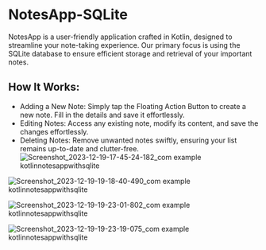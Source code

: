 # NotesApp-SQLite
NotesApp is a user-friendly application crafted in Kotlin, designed to streamline your note-taking experience.
Our primary focus is using the SQLite database to ensure efficient storage and retrieval of your important notes.

## How It Works:
 - Adding a New Note: Simply tap the Floating Action Button to create a new note. Fill in the details and save it effortlessly.
 - Editing Notes: Access any existing note, modify its content, and save the changes effortlessly.
 - Deleting Notes: Remove unwanted notes swiftly, ensuring your list remains up-to-date and clutter-free.
![Screenshot_2023-12-19-17-45-24-182_com example kotlinnotesappwithsqlite](https://github.com/emirozder/NotesApp-SQLite/assets/107868652/c072837a-876a-4ea5-9bf0-94860570903c)

![Screenshot_2023-12-19-19-18-40-490_com example kotlinnotesappwithsqlite](https://github.com/emirozder/NotesApp-SQLite/assets/107868652/e2f17058-14c4-4b93-a98b-aaff3a617c1a)

![Screenshot_2023-12-19-19-23-01-802_com example kotlinnotesappwithsqlite](https://github.com/emirozder/NotesApp-SQLite/assets/107868652/16087b05-a0b4-457c-8bb7-5e297c83dad9)

![Screenshot_2023-12-19-19-23-19-075_com example kotlinnotesappwithsqlite](https://github.com/emirozder/NotesApp-SQLite/assets/107868652/2155237b-8459-497f-ac29-96c80be23c19)
